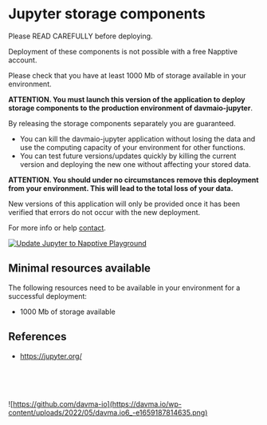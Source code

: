 #  Jupyter storage components

Please READ CAREFULLY before deploying.

Deployment of these components is not possible with a free Napptive account.

Please check that you have at least 1000 Mb of storage available in your environment.

__ATTENTION. You must launch this version of the application to deploy storage components to the production environment of davmaio-jupyter__.

By releasing the storage components separately you are guaranteed.
- You can kill the davmaio-jupyter application without losing the data and use the computing capacity of your environment for other functions.
- You can test future versions/updates quickly by killing the current version and deploying the new one without affecting your stored data.

__ATTENTION. You should under no circumstances remove this deployment from your environment. This will lead to the total loss of your data.__

New versions of this application will only be provided once it has been verified that errors do not occur with the new deployment.

For more info or help [contact](mailto:contact@davma.io).

[![Update Jupyter to Napptive Playground](https://github.com/davma-io-templates/napptive-template/actions/workflows/jupyter-actions.yml/badge.svg)](https://github.com/davma-io-templates/napptive-template/actions/workflows/jupyter-actions.yml)

## Minimal resources available
The following resources need to be available in your environment for a successful deployment:
- 1000 Mb of storage available

## References
* https://jupyter.org/



</br>
</br>
</br>

![https://github.com/davma-io](https://davma.io/wp-content/uploads/2022/05/davma.io6_-e1659187814635.png)
</br>
</br>
</br>